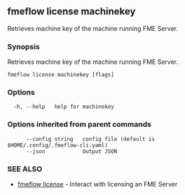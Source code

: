 ## fmeflow license machinekey

Retrieves machine key of the machine running FME Server.

### Synopsis

Retrieves machine key of the machine running FME Server.

```
fmeflow license machinekey [flags]
```

### Options

```
  -h, --help   help for machinekey
```

### Options inherited from parent commands

```
      --config string   config file (default is $HOME/.config/.fmeflow-cli.yaml)
      --json            Output JSON
```

### SEE ALSO

* [fmeflow license](fmeflow_license.md)	 - Interact with licensing an FME Server

